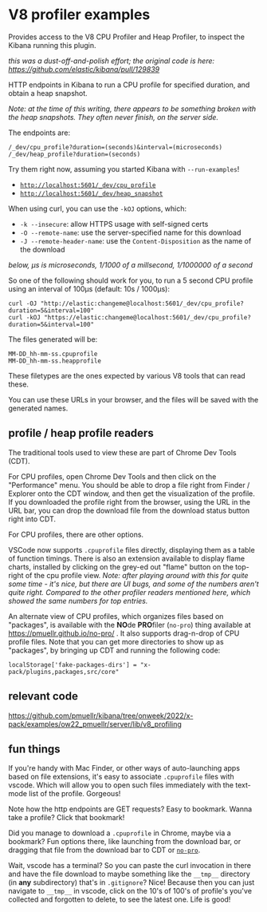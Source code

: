 # V8 profiler examples

Provides access to the V8 CPU Profiler and Heap Profiler, to inspect
the Kibana running this plugin.

_this was a dust-off-and-polish effort; the original code is here: https://github.com/elastic/kibana/pull/129839_

HTTP endpoints in Kibana to run a CPU profile for specified duration, and
obtain a heap snapshot. 

_Note: at the time of this writing, there appears to be something broken with
the heap snapshots.  They often never finish, on the server side._

The endpoints are:

    /_dev/cpu_profile?duration=(seconds)&interval=(microseconds)
    /_dev/heap_profile?duration=(seconds)

Try them right now, assuming you started Kibana with `--run-examples`!

- [`http://localhost:5601/_dev/cpu_profile`](http://localhost:5601/_dev/cpu_profile)
- [`http://localhost:5601/_dev/heap_snapshot`](http://localhost:5601/_dev/heap_profile)
  

When using curl, you can use the `-kOJ` options, which:

- `-k --insecure`: allow HTTPS usage with self-signed certs
- `-O --remote-name`: use the server-specified name for this download
- `-J --remote-header-name`: use the `Content-Disposition` as the name of
  the download

_below, μs is microseconds, 1/1000 of a millsecond, 1/1000000 of a second_

So one of the following should work for you, to run a 5 second CPU profile
using an interval of 100μs (default: 10s / 1000μs):

```
curl -OJ "http://elastic:changeme@localhost:5601/_dev/cpu_profile?duration=5&interval=100"
curl -kOJ "https://elastic:changeme@localhost:5601/_dev/cpu_profile?duration=5&interval=100"
```

The files generated will be:

    MM-DD_hh-mm-ss.cpuprofile
    MM-DD_hh-mm-ss.heapprofile

These filetypes are the ones expected by various V8 tools that can read these.

You can use these URLs in your browser, and the files will be saved with the
generated names.

## profile / heap profile readers

The traditional tools used to view these are part of Chrome Dev Tools (CDT).  

For CPU profiles, open Chrome Dev Tools and then click on the "Performance" menu.
You should be able to drop a file right from Finder / Explorer onto the CDT window,
and then get the visualization of the profile.  If you downloaded the profile right
from the browser, using the URL in the URL bar, you can drop the download file from
the download status button right into CDT.

For CPU profiles, there are other options.

VSCode now supports `.cpuprofile` files directly, displaying them as a table of
function timings.  There is also an extension available to display flame charts,
installed by clicking on the grey-ed out "flame" button on the top-right of the
cpu profile view. _Note: after playing around with this for quite some time -
it's nice, but there are UI bugs, and some of the numbers aren't quite right.
Compared to the other profiler readers mentioned here, which showed the same
numbers for top entries._

An alternate view of CPU profiles, which organizes files based on "packages",
is available with the **NO**de **PRO**filer (`no-pro`) thing available 
at https://pmuellr.github.io/no-pro/ .  It also supports
drag-n-drop of CPU profile files.  Note that you can get more directories to
show up as "packages", by bringing up CDT and running the following code:

    localStorage['fake-packages-dirs'] = "x-pack/plugins,packages,src/core"

## relevant code

https://github.com/pmuellr/kibana/tree/onweek/2022/x-pack/examples/ow22_pmuellr/server/lib/v8_profiling

## fun things

If you're handy with Mac Finder, or other ways of auto-launching apps
based on file extensions, it's easy to associate `.cpuprofile` files
with vscode.  Which will allow you to open such files immediately with
the text-mode list of the profile.  Gorgeous!

Note how the http endpoints are GET requests?  Easy to bookmark.
Wanna take a profile?  Click that bookmark!

Did you manage to download a `.cpuprofile` in Chrome, maybe via a 
bookmark?  Fun options there, like launching from the download bar,
or dragging that file from the download bar to CDT or 
[`no-pro`](https://pmuellr.github.io/no-pro/).

Wait, vscode has a terminal?  So you can paste the curl invocation
in there and have the file download to maybe something like the
`__tmp__` directory (in **any** subdirectory) that's in `.gitignore`?  Nice!  Because then
you can just navigate to `__tmp__` in vscode, click on the 10's of 100's of
profile's you've collected and forgotten to delete, to see the
latest one.  Life is good!